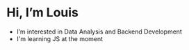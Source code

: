 # Hi, I’m Louis
-  I’m interested in Data Analysis and Backend Development
-  I'm learning JS at the moment
<!---
F0RG-2142/F0RG-2142 is a ✨ special ✨ repository because its `README.md` (this file) appears on your GitHub profile.
You can click the Preview link to take a look at your changes.
--->
